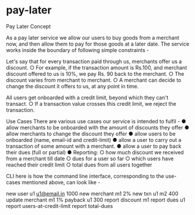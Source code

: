 # pay-later
Pay Later Concept

As a pay later service we allow our users to buy goods from a merchant now, and then allow them to pay for those goods at a later date.
The service works inside the boundary of following simple constraints -

Let's say that for every transaction paid through us, merchants offer us a discount.
  ○ For example, if the transaction amount is Rs.100, and merchant discount offered to us is 10%, we pay Rs. 90 back to the merchant.
  ○ The discount varies from merchant to merchant.
  ○ A merchant can decide to change the discount it offers to us, at any point in time.
  
All users get onboarded with a credit limit, beyond which they can't transact.
  ○ If a transaction value crosses this credit limit, we reject the transaction.


Use Cases
There are various use cases our service is intended to fulfil -
● allow merchants to be onboarded with the amount of discounts they offer
● allow merchants to change the discount they offer
● allow users to be onboarded (name, email-id and credit-limit)
● allow a user to carry out a transaction of some amount with a merchant.
● allow a user to pay back their dues (full or partial)
● Reporting:
    ○ how much discount we received from a merchant till date
    ○ dues for a user so far
    ○ which users have reached their credit limit
    ○ total dues from all users together

CLI
here is how the command line interface, corresponding to the use-cases mentioned above, can look like -

new user u1 u1@email.in 1000 
new merchant m1 2%
new txn u1 m2 400
update merchant m1 1% 
payback u1 300
report discount m1
report dues u1
report users-at-credit-limit 
report total-dues
